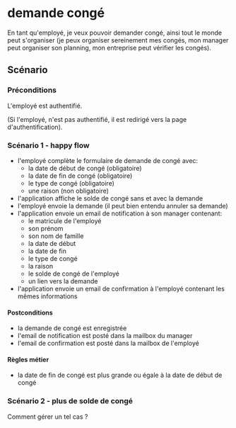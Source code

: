 # demande congé
En tant qu'employé, je veux pouvoir demander congé, ainsi tout le monde peut s'organiser (je peux organiser sereinement mes congés, mon manager peut organiser son planning, mon entreprise peut vérifier les congés).

## Scénario
### Préconditions
L'employé est authentifié.

(Si l'employé, n'est pas authentifié, il est redirigé vers la page d'authentification).

### Scénario 1 - happy flow
- l'employé complète le formulaire de demande de congé avec:
    - la date de début de congé (obligatoire)
    - la date de fin de congé (obligatoire)
    - le type de congé (obligatoire)
    - une raison (non obligatoire)
- l'application affiche le solde de congé sans et avec la demande
- l'employé envoie la demande (il peut bien entendu annuler sa demande)
- l'application envoie un email de notification à son manager contenant:
    - le matricule de l'employé
    - son prénom
    - son nom de famille
    - la date de début
    - la date de fin
    - le type de congé
    - la raison
    - le solde de congé de l'employé
    - un lien vers la demande
- l'application envoie un email de confirmation à l'employé contenant les mêmes informations

#### Postconditions
- la demande de congé est enregistrée
- l'email de notification est posté dans la mailbox du manager
- l'email de confirmation est posté dans la mailbox de l'employé

#### Règles métier
- la date de fin de congé est plus grande ou égale à la date de début de congé

### Scénario 2 - plus de solde de congé
Comment gérer un tel cas ?



